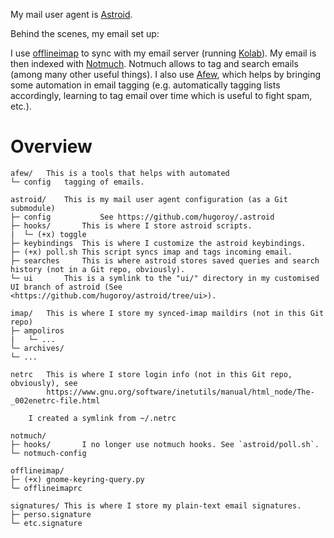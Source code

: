 
My mail user agent is [Astroid](http://github.com/astroidmail/astroid).

Behind the scenes, my email set up:

I use [offlineimap](http://www.offlineimap.org/) to sync with my email
server (running [Kolab](http://kolab.org)). My email is then indexed
with [Notmuch](http://notmuchmail.org/). Notmuch allows to tag and
search emails (among many other useful things).  I also use
[Afew](https://github.com/teythoon/afew/), which helps by bringing
some automation in email tagging (e.g. automatically tagging lists
accordingly, learning to tag email over time which is useful to fight
spam, etc.).


# Overview

    afew/	This is a tools that helps with automated 
    └─ config   tagging of emails. 

    astroid/	This is my mail user agent configuration (as a Git submodule)
    ├─ config           See https://github.com/hugoroy/.astroid
    ├─ hooks/		This is where I store astroid scripts.
    |  └─ (+x) toggle
    ├─ keybindings	This is where I customize the astroid keybindings.
    ├─ (+x) poll.sh	This script syncs imap and tags incoming email.
    ├─ searches		This is where astroid stores saved queries and search history (not in a Git repo, obviously).
    └─ ui		This is a symlink to the "ui/" directory in my customised UI branch of astroid (See <https://github.com/hugoroy/astroid/tree/ui>).

    imap/	This is where I store my synced-imap maildirs (not in this Git repo)
    ├─ ampoliros
    |	└─ ...
    └─ archives/
	└─ ...

    netrc	This is where I store login info (not in this Git repo, obviously), see
    		https://www.gnu.org/software/inetutils/manual/html_node/The-_002enetrc-file.html

		I created a symlink from ~/.netrc

    notmuch/
    ├─ hooks/		I no longer use notmuch hooks. See `astroid/poll.sh`.
    └─ notmuch-config
    
    offlineimap/
    ├─ (+x) gnome-keyring-query.py
    └─ offlineimaprc

    signatures/	This is where I store my plain-text email signatures.
    ├─ perso.signature
    └─ etc.signature
